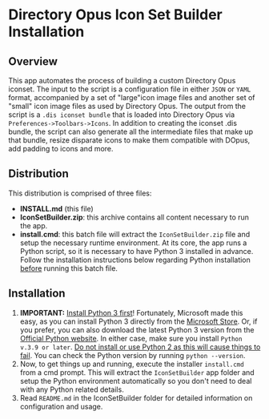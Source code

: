# Directory Opus Icon Set Builder Installation

## Overview

This app automates the process of building a custom Directory Opus iconset. The input to the script is a configuration file in either `JSON` or `YAML` format, accompanied by a set of "large"icon image files and another set of "small" icon image files as used by Directory Opus. The output from the script is a `.dis iconset bundle` that is loaded into Directory Opus via `Preferences->Toolbars->Icons`. In addition to creating the iconset .dis bundle, the script can also generate all the intermediate files that make up that bundle, resize disparate icons to make them compatible with DOpus, add padding to icons and more.

## Distribution

This distribution is comprised of three files:

- **INSTALL.md** (this file)
- **IconSetBuilder.zip**: this archive contains all content necessary to run the app.
- **install.cmd**: this batch file will extract the `IconSetBuilder.zip` file and setup the necessary runtime environment. At its core, the app runs a Python script, so it is necessary to have Python 3 installed in advance. Follow the installation instructions below regarding Python installation <u>before</u> running this batch file.

## Installation

1. **IMPORTANT:** <u>Install Python 3 first</u>! Fortunately, Microsoft made this easy, as you can install Python 3 directly from the [Microsoft Store](https://www.microsoft.com/en-us/p/python-39/9p7qfqmjrfp7?activetab=pivot:overviewtab). Or, if you prefer, you can also download the latest Python 3 version from the  [Official Python website](https://www.python.org/downloads/windows/). In either case, make sure you install `Python v.3.9 or later`. <u>Do not install or use Python 2 as this will cause things to fail</u>. You can check the Python version by running `python --version`.
2. Now, to get things up and running, execute the installer `install.cmd` from a cmd prompt. This will extract the `IconSetBuilder` app folder and setup the Python environment automatically so you don't need to deal with any Python related details.
3. Read `README.md` in the IconSetBuilder folder for detailed information on configuration and usage.

